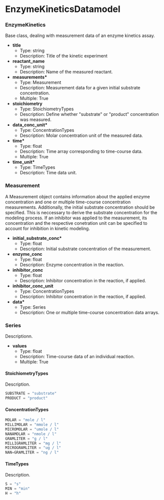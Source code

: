 # EnzymeKineticsDatamodel

### EnzymeKinetics

Base class, dealing with measurement data of an enzyme kinetics assay.

- __title__
  - Type: string
  - Description: Title of the kinetic experiment
- __reactant_name__
  - Type: string
  - Description: Name of the measured reactant.
- __measurements*__
  - Type: Measurement
  - Description: Measurement data for a given initial substrate concentration.
  - Multiple: True
- __stoichiometry__
  - Type: StoichiometryTypes
  - Description: Define whether "substrate" or "product" concentration was measured.
- __data_conc_unit*__
  - Type: ConcentrationTypes
  - Description: Molar concentration unit of the measured data.
- __time*__
  - Type: float
  - Description: Time array corresponding to time-course data.
  - Multiple: True
- __time_unit*__
  - Type: TimeTypes
  - Description: Time data unit.

### Measurement

A Measurement object contains information about the applied enzyme concentration and one or multiple time-course concentration measurements. Additionally, the initial substrate concentration should be specified. This is neccessary to derive the substrate concentration for the modeling process. If an inhibitor was applied to the measurement, its concentration and the respective conetration unit can be specified to account for inhibition in kinetic modeling.

- __initial_substrate_conc*__
  - Type: float
  - Description: Initial substrate concentration of the measurement.
- __enzyme_conc__
  - Type: float
  - Description: Enzyme concentration in the reaction.
- __inhibitor_conc__
  - Type: float
  - Description: Inhibitor concentration in the reaction, if applied.
- __inhibitor_conc_unit__
  - Type: ConcentrationTypes
  - Description: Inhibitor concentration in the reaction, if applied.
- __data*__
  - Type: Series
  - Description: One or multiple time-course concentration data arrays.

### Series

Descriptionn.

- __values__
  - Type: float
  - Description: Time-course data of an individual reaction.
  - Multiple: True

#### StoichiometryTypes

Description.

```python
SUBSTRATE = "substrate"
PRODUCT = "product"
```

#### ConcentrationTypes

```python
MOLAR = "mole / l"
MILLIMOLAR = "mmole / l"
MICROMOLAR = "umole / l"
NANAMOLAR = "nmole / l"
GRAMLITER = "g / l"
MILLIGRAMLITER = "mg / l"
MICROGRAMLITER = "ug / l"
NAN=GRAMLITER = "ng / l"
```

#### TimeTypes

Description.

```python
S = "s"
MIN = "min"
H = "h"
```
